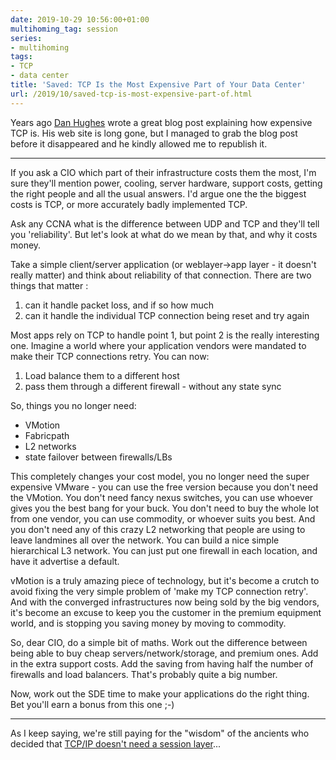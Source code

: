 ```yaml
---
date: 2019-10-29 10:56:00+01:00
multihoming_tag: session
series:
- multihoming
tags:
- TCP
- data center
title: 'Saved: TCP Is the Most Expensive Part of Your Data Center'
url: /2019/10/saved-tcp-is-most-expensive-part-of.html
---
```

Years ago [Dan Hughes](https://www.linkedin.com/in/danhughes1234ie/) wrote a great blog post explaining how expensive TCP is. His web site is long gone, but I managed to grab the blog post before it disappeared and he kindly allowed me to republish it.

---

If you ask a CIO which part of their infrastructure costs them the most, I'm sure they'll mention power, cooling, server hardware, support costs, getting the right people and all the usual answers. I'd argue one the the biggest costs is TCP, or more accurately badly implemented TCP.
<!--more-->
Ask any CCNA what is the difference between UDP and TCP and they'll tell you 'reliability'. But let's look at what do we mean by that, and why it costs money.

Take a simple client/server application (or weblayer-\>app layer - it doesn't really matter) and think about reliability of that connection. There are two things that matter :

1.  can it handle packet loss, and if so how much
2.  can it handle the individual TCP connection being reset and try again

Most apps rely on TCP to handle point 1, but point 2 is the really interesting one. Imagine a world where your application vendors were mandated to make their TCP connections retry. You can now:

1.  Load balance them to a different host
2.  pass them through a different firewall - without any state sync

So, things you no longer need:

-   VMotion
-   Fabricpath
-   L2 networks
-   state failover between firewalls/LBs

This completely changes your cost model, you no longer need the super expensive VMware - you can use the free version because you don't need the VMotion. You don't need fancy nexus switches, you can use whoever gives you the best bang for your buck. You don't need to buy the whole lot from one vendor, you can use commodity, or whoever suits you best. And you don't need any of this crazy L2 networking that people are using to leave landmines all over the network. You can build a nice simple hierarchical L3 network. You can just put one firewall in each location, and have it advertise a default.

vMotion is a truly amazing piece of technology, but it's become a crutch to avoid fixing the very simple problem of 'make my TCP connection retry'. And with the converged infrastructures now being sold by the big vendors, it's become an excuse to keep you the customer in the premium equipment world, and is stopping you saving money by moving to commodity.

So, dear CIO, do a simple bit of maths. Work out the difference between being able to buy cheap servers/network/storage, and premium ones. Add in the extra support costs. Add the saving from having half the number of firewalls and load balancers. That's probably quite a big number.

Now, work out the SDE time to make your applications do the right thing. Bet you'll earn a bonus from this one ;-)

---

As I keep saying, we\'re still paying for the \"wisdom\" of the ancients who decided that [TCP/IP doesn\'t need a session layer](https://blog.ipspace.net/2009/08/what-went-wrong-tcpip-lacks-session.html)\...
